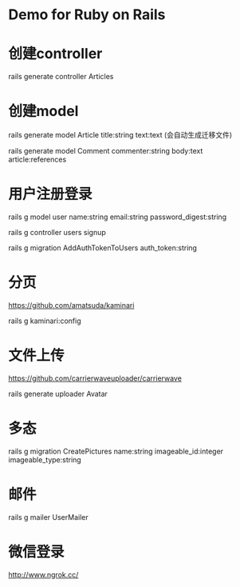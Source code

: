 Demo for Ruby on Rails
===

# 创建controller
rails generate controller Articles

# 创建model
rails generate model Article title:string text:text (会自动生成迁移文件)

rails generate model Comment commenter:string body:text article:references

# 用户注册登录
rails g model user name:string email:string password_digest:string

rails g controller users signup

rails g migration AddAuthTokenToUsers auth_token:string

# 分页
https://github.com/amatsuda/kaminari

rails g kaminari:config

# 文件上传
https://github.com/carrierwaveuploader/carrierwave

rails generate uploader Avatar

# 多态
rails g migration CreatePictures name:string imageable_id:integer imageable_type:string

# 邮件
rails g mailer UserMailer

# 微信登录
http://www.ngrok.cc/
